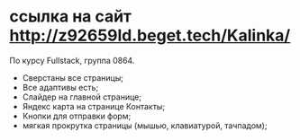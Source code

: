 # ссылка на сайт http://z92659ld.beget.tech/Kalinka/

По курсу Fullstack, группа 0864.



- Сверстаны все страницы;
- Все адаптивы есть;
- Слайдер на главной странице;
- Яндекс карта на странице Контакты;
- Кнопки для отправки форм;
- мягкая прокрутка страницы (мышью, клавиатурой, тачпадом);

